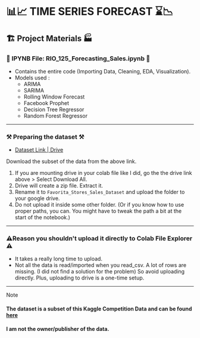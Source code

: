# 📊📈 TIME SERIES FORECAST ⌛📉

## 🏗️ Project Materials 🏭



### 📁 IPYNB File: RIO_125_Forecasting_Sales.ipynb 📁
- Contains the entire code (Importing Data, Cleaning, EDA, Visualization).
- Models used :
    - ARIMA
    - SARIMA
    - Rolling Window Forecast
    - Facebook Prophet
    - Decision Tree Regressor
    - Random Forest Regressor

***

### ⚒ Preparing the dataset ⚒
- [Dataset Link | Drive](https://drive.google.com/drive/folders/1D45Ehi_HQ_OyLtzUW4TPfxxJd6I4sxXS?usp=sharing)

Download the subset of the data from the above link. 
1. If you are mounting drive in your colab file like I did, go the the drive link above > Select Download All.
2. Drive will create a zip file. Extract it.
3. Rename it to `Favorita_Stores_Sales_Dataset` and upload the folder to your google drive.
4. Do not upload it inside some other folder. (Or if you know how to use proper paths, you can. You might have to tweak the path a bit at the start of the notebook.)

***

### ⚠️Reason you shouldn't upload it directly to Colab File Explorer ⚠️
- It takes a really long time to upload.
- Not all the data is read/imported when you read_csv. A lot of rows are missing. (I did not find a solution for the problem)
So avoid uploading directly. Plus, uploading to drive is a one-time setup.

***

> [!NOTE]
> #### The dataset is a subset of this Kaggle Competition Data and can be found [here](https://www.kaggle.com/competitions/store-sales-time-series-forecasting/data?select=transactions.csv) </br>
> #### I am not the owner/publisher of the data.
